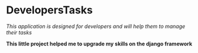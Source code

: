 # DevelopersTasks

_This application is designed for developers and will help them to manage their tasks_  

**This little project helped me to upgrade my skills on the django framework**
